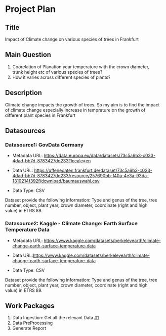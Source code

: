# Project Plan

## Title
<!-- Give your project a short title. -->
Impact of Climate change on various species of trees in Frankfurt

## Main Question

<!-- Think about one main question you want to answer based on the data. -->
1. Coorelation of Planation year temperature with the crown diameter, trunk height etc of various species of trees?
2. How it varies across different species of plants?

## Description

<!-- Describe your data science project in max. 200 words. Consider writing about why and how you attempt it. -->

Climate change impacts the growth of trees. So my aim is to find the impact of climate change especially increase in temprature on the growth of different plant species in Frankfurt

## Datasources

<!-- Describe each datasources you plan to use in a section. Use the prefic "DatasourceX" where X is the id of the datasource. -->

### Datasource1: GovData Germany
* Metadata URL: https://data.europa.eu/data/datasets/73c5a6b3-c033-4dad-bb7d-8783427dd233?locale=en
* Data URL: https://offenedaten.frankfurt.de/dataset/73c5a6b3-c033-4dad-bb7d-8783427dd233/resource/257690bb-f40a-4e3a-93da-1310214f392f/download/baumauswahl.csv

* Data Type: CSV

Dataset provide the following information: Type and genus of the tree, tree number, object, plant year, crown diameter, coordinate (right and high value) in ETRS 89.

### Datasource2: Kaggle - Climate Change: Earth Surface Temperature Data
* Metadata URL: https://www.kaggle.com/datasets/berkeleyearth/climate-change-earth-surface-temperature-data
* Data URL:https://www.kaggle.com/datasets/berkeleyearth/climate-change-earth-surface-temperature-data

* Data Type: CSV

Dataset provide the following information: Type and genus of the tree, tree number, object, plant year, crown diameter, coordinate (right and high value) in ETRS 89.

## Work Packages

<!-- List of work packages ordered sequentially, each pointing to an issue with more details. -->

1. Data Ingestion: Get all the relevant Data [#1][i1]
2. Data PreProcessing 
3. Generate Report

[i1]: https://github.com/jvalue/made-template/issues/1
